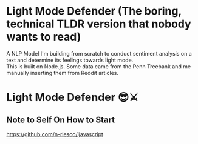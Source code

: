 # Light Mode Defender (The boring, technical TLDR version that nobody wants to read)
A NLP Model I'm building from scratch to conduct sentiment analysis on a text and determine its feelings towards light mode. <br />
This is built on Node.js. Some data came from the Penn Treebank and me manually inserting them from Reddit articles.

# Light Mode Defender 😎⚔️


## Note to Self On How to Start
https://github.com/n-riesco/ijavascript
